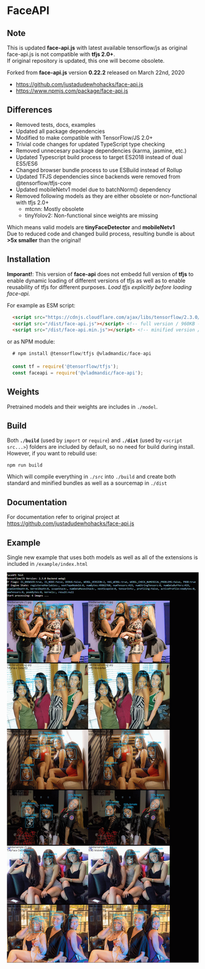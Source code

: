 # FaceAPI

## Note

This is updated **face-api.js** with latest available tensorflow/js as original face-api.js is not compatible with **tfjs 2.0+**.  
If original repository is updated, this one will become obsolete.

Forked from **face-api.js** version **0.22.2** released on March 22nd, 2020  

- <https://github.com/justadudewhohacks/face-api.js>  
- <https://www.npmjs.com/package/face-api.js>  

## Differences

- Removed tests, docs, examples  
- Updated all package dependencies  
- Modified to make compatible with TensorFlow/JS 2.0+  
- Trivial code changes for updated TypeScript type checking
- Removed unnecesary package dependencies (karma, jasmine, etc.)  
- Updated Typescript build process to target ES2018 instead of dual ES5/ES6  
- Changed browser bundle process to use ESBuild instead of Rollup
- Updated TFJS dependencies since backends were removed from @tensorflow/tfjs-core
- Updated mobileNetv1 model due to batchNorm() dependency
- Removed following models as they are either obsolete or non-functional with tfjs 2.0+
  - mtcnn: Mostly obsolete
  - tinyYolov2: Non-functional since weights are missing

Which means valid models are **tinyFaceDetector** and **mobileNetv1**  
Due to reduced code and changed build process, resulting bundle is about **>5x smaller** than the original!  

## Installation

**Imporant!**: This version of **face-api** does not embedd full version of **tfjs** to enable dynamic loading of different versions of tfjs as well as to enable reusability of tfjs for different purposes. *Load tfjs explicitly before loading face-api.*  

For example as ESM script:

```html
  <script src="https://cdnjs.cloudflare.com/ajax/libs/tensorflow/2.3.0/tf.es2017.js"></script>
  <script src="/dist/face-api.js"></script> <!-- full version / 960KB -->
  <script src="/dist/face-api.min.js"></script> <!-- minified version / 320KB -->
```

or as NPM module:

```js
  # npm install @tensorflow/tfjs @vladmandic/face-api
  
  const tf = require('@tensorflow/tfjs');
  const faceapi = require('@vladmandic/face-api');
```

## Weights

Pretrained models and their weights are includes in `./model`.

## Build

Both **`./build`** (used by `import` or `require`) and **`./dist`** (used by `<script src...>`) folders are included by default, so no need for build during install.
However, if you want to rebuild use:

```shell
npm run build
```

Which will compile everything in `./src` into `./build` and create both standard and minified bundles as well as a sourcemap in `./dist`

## Documentation

For documentation refer to original project at <https://github.com/justadudewhohacks/face-api.js>  

## Example

Single new example that uses both models as well as all of the extensions is included in `/example/index.html`  

![alt text](example/screenshot.png)
